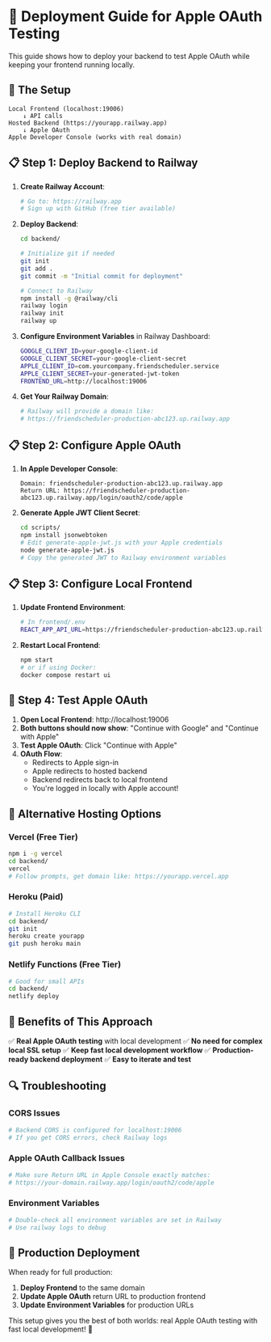 # 🚀 Deployment Guide for Apple OAuth Testing

This guide shows how to deploy your backend to test Apple OAuth while keeping your frontend running locally.

## 🎯 The Setup

```
Local Frontend (localhost:19006) 
    ↓ API calls
Hosted Backend (https://yourapp.railway.app)
    ↓ Apple OAuth
Apple Developer Console (works with real domain)
```

## 📋 Step 1: Deploy Backend to Railway

1. **Create Railway Account**:
   ```bash
   # Go to: https://railway.app
   # Sign up with GitHub (free tier available)
   ```

2. **Deploy Backend**:
   ```bash
   cd backend/
   
   # Initialize git if needed
   git init
   git add .
   git commit -m "Initial commit for deployment"
   
   # Connect to Railway
   npm install -g @railway/cli
   railway login
   railway init
   railway up
   ```

3. **Configure Environment Variables** in Railway Dashboard:
   ```bash
   GOOGLE_CLIENT_ID=your-google-client-id
   GOOGLE_CLIENT_SECRET=your-google-client-secret
   APPLE_CLIENT_ID=com.yourcompany.friendscheduler.service
   APPLE_CLIENT_SECRET=your-generated-jwt-token
   FRONTEND_URL=http://localhost:19006
   ```

4. **Get Your Railway Domain**:
   ```bash
   # Railway will provide a domain like:
   # https://friendscheduler-production-abc123.up.railway.app
   ```

## 📋 Step 2: Configure Apple OAuth

1. **In Apple Developer Console**:
   ```
   Domain: friendscheduler-production-abc123.up.railway.app
   Return URL: https://friendscheduler-production-abc123.up.railway.app/login/oauth2/code/apple
   ```

2. **Generate Apple JWT Client Secret**:
   ```bash
   cd scripts/
   npm install jsonwebtoken
   # Edit generate-apple-jwt.js with your Apple credentials
   node generate-apple-jwt.js
   # Copy the generated JWT to Railway environment variables
   ```

## 📋 Step 3: Configure Local Frontend

1. **Update Frontend Environment**:
   ```bash
   # In frontend/.env
   REACT_APP_API_URL=https://friendscheduler-production-abc123.up.railway.app
   ```

2. **Restart Local Frontend**:
   ```bash
   npm start
   # or if using Docker:
   docker compose restart ui
   ```

## 🧪 Step 4: Test Apple OAuth

1. **Open Local Frontend**: http://localhost:19006
2. **Both buttons should now show**: "Continue with Google" and "Continue with Apple"
3. **Test Apple OAuth**: Click "Continue with Apple"
4. **OAuth Flow**:
   - Redirects to Apple sign-in
   - Apple redirects to hosted backend
   - Backend redirects back to local frontend
   - You're logged in locally with Apple account!

## 🔧 Alternative Hosting Options

### Vercel (Free Tier)
```bash
npm i -g vercel
cd backend/
vercel
# Follow prompts, get domain like: https://yourapp.vercel.app
```

### Heroku (Paid)
```bash
# Install Heroku CLI
cd backend/
git init
heroku create yourapp
git push heroku main
```

### Netlify Functions (Free Tier)
```bash
# Good for small APIs
cd backend/
netlify deploy
```

## 🎯 Benefits of This Approach

✅ **Real Apple OAuth testing** with local development
✅ **No need for complex local SSL setup**
✅ **Keep fast local development workflow**
✅ **Production-ready backend deployment**
✅ **Easy to iterate and test**

## 🔍 Troubleshooting

### CORS Issues
```bash
# Backend CORS is configured for localhost:19006
# If you get CORS errors, check Railway logs
```

### Apple OAuth Callback Issues
```bash
# Make sure Return URL in Apple Console exactly matches:
# https://your-domain.railway.app/login/oauth2/code/apple
```

### Environment Variables
```bash
# Double-check all environment variables are set in Railway
# Use railway logs to debug
```

## 📱 Production Deployment

When ready for full production:

1. **Deploy Frontend** to the same domain
2. **Update Apple OAuth** return URL to production frontend
3. **Update Environment Variables** for production URLs

This setup gives you the best of both worlds: real Apple OAuth testing with fast local development! 🎉